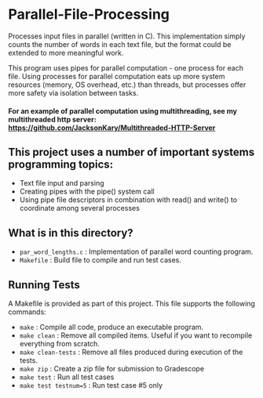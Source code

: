 # Parallel-File-Processing
Processes input files in parallel (written in C). This implementation simply counts the number of words in each text file, but the format could be extended to more meaningful work.

This program uses pipes for parallel computation - one process for each file. Using processes for parallel computation eats up more system resources (memory, OS overhead, etc.) than threads, but processes offer more safety via isolation between tasks.

#### For an example of parallel computation using multithreading, see my multithreaded http server: https://github.com/JacksonKary/Multithreaded-HTTP-Server

## This project uses a number of important systems programming topics:

- Text file input and parsing
- Creating pipes with the pipe() system call
- Using pipe file descriptors in combination with read() and write() to coordinate among several processes

## What is in this directory?
<ul>
  <li>  <code>par_word_lengths.c</code> : Implementation of parallel word counting program.
  <li>  <code>Makefile</code> : Build file to compile and run test cases.
</ul>

## Running Tests

A Makefile is provided as part of this project. This file supports the following commands:

<ul>
  <li>  <code>make</code> : Compile all code, produce an executable program.
  <li>  <code>make clean</code> : Remove all compiled items. Useful if you want to recompile everything from scratch.
  <li>  <code>make clean-tests</code> : Remove all files produced during execution of the tests.
  <li>  <code>make zip</code> : Create a zip file for submission to Gradescope
  <li>  <code>make test</code> : Run all test cases
  <li>  <code>make test testnum=5</code> : Run test case #5 only
</ul>
